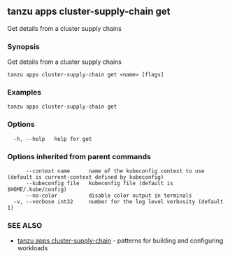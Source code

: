 ## tanzu apps cluster-supply-chain get

Get details from a cluster supply chains

### Synopsis

Get details from a cluster supply chains

```
tanzu apps cluster-supply-chain get <name> [flags]
```

### Examples

```
tanzu apps cluster-supply-chain get
```

### Options

```
  -h, --help   help for get
```

### Options inherited from parent commands

```
      --context name      name of the kubeconfig context to use (default is current-context defined by kubeconfig)
      --kubeconfig file   kubeconfig file (default is $HOME/.kube/config)
      --no-color          disable color output in terminals
  -v, --verbose int32     number for the log level verbosity (default 1)
```

### SEE ALSO

* [tanzu apps cluster-supply-chain](tanzu_apps_cluster-supply-chain.md)	 - patterns for building and configuring workloads

